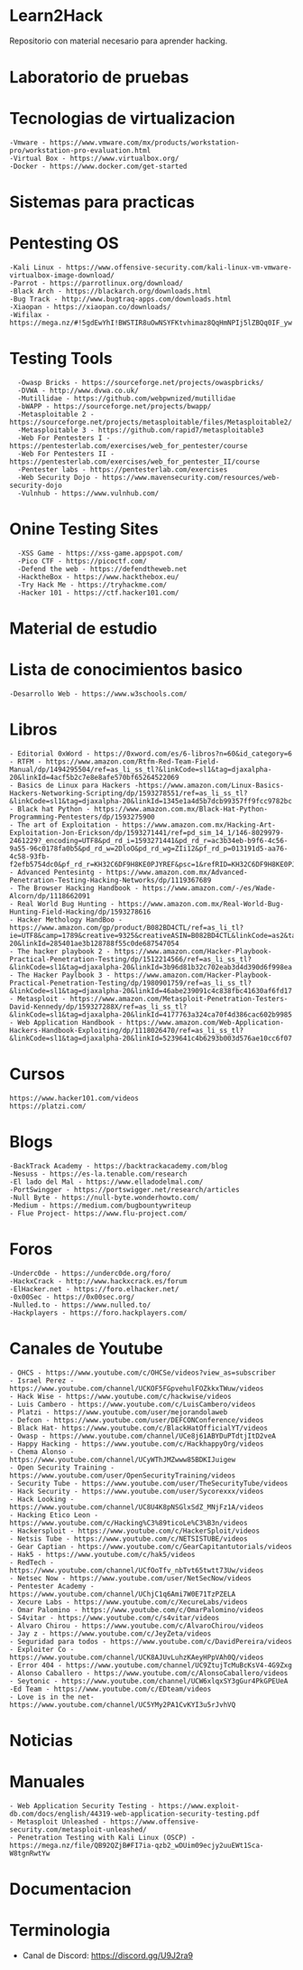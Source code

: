 # Learn2Hack
Repositorio con material necesario para aprender hacking.

# Laboratorio de pruebas
# Tecnologias de virtualizacion
    -Vmware - https://www.vmware.com/mx/products/workstation-pro/workstation-pro-evaluation.html
    -Virtual Box - https://www.virtualbox.org/
    -Docker - https://www.docker.com/get-started
    
  # Sistemas para practicas
   # Pentesting OS
    -Kali Linux - https://www.offensive-security.com/kali-linux-vm-vmware-virtualbox-image-download/
    -Parrot - https://parrotlinux.org/download/
    -Black Arch - https://blackarch.org/downloads.html
    -Bug Track - http://www.bugtraq-apps.com/downloads.html
    -Xiaopan - https://xiaopan.co/downloads/
    -Wifilax - https://mega.nz/#!5gdEwYhI!BWSTIR8uOwNSYFKtvhimaz8QqHmNPIj5lZBQq0IF_yw
   # Testing Tools
      -Owasp Bricks - https://sourceforge.net/projects/owaspbricks/
      -DVWA - http://www.dvwa.co.uk/
      -Mutillidae - https://github.com/webpwnized/mutillidae
      -bWAPP - https://sourceforge.net/projects/bwapp/
      -Metasploitable 2 - https://sourceforge.net/projects/metasploitable/files/Metasploitable2/
      -Metasploitable 3 - https://github.com/rapid7/metasploitable3
      -Web For Pentesters I - https://pentesterlab.com/exercises/web_for_pentester/course
      -Web For Pentesters II - https://pentesterlab.com/exercises/web_for_pentester_II/course
      -Pentester labs - https://pentesterlab.com/exercises
      -Web Security Dojo - https://www.mavensecurity.com/resources/web-security-dojo
      -Vulnhub - https://www.vulnhub.com/
   # Onine Testing Sites
      -XSS Game - https://xss-game.appspot.com/
      -Pico CTF - https://picoctf.com/
      -Defend the web - https://defendtheweb.net
      -HacktheBox - https://www.hackthebox.eu/
      -Try Hack Me - https://tryhackme.com/
      -Hacker 101 - https://ctf.hacker101.com/
      
# Material de estudio
  # Lista de conocimientos basico
    -Desarrollo Web - https://www.w3schools.com/
  # Libros
    - Editorial 0xWord - https://0xword.com/es/6-libros?n=60&id_category=6
    - RTFM - https://www.amazon.com/Rtfm-Red-Team-Field-Manual/dp/1494295504/ref=as_li_ss_tl?&linkCode=sl1&tag=djaxalpha-20&linkId=4acf5b2c7e8e8afe570bf65264522069
    - Basics de Linux para Hackers -https://www.amazon.com/Linux-Basics-Hackers-Networking-Scripting/dp/1593278551/ref=as_li_ss_tl?&linkCode=sl1&tag=djaxalpha-20&linkId=1345e1a4d5b7dcb99357ff9fcc9782bc
    - Black hat Python - https://www.amazon.com.mx/Black-Hat-Python-Programming-Pentesters/dp/1593275900
    - The art of Exploitation - https://www.amazon.com.mx/Hacking-Art-Exploitation-Jon-Erickson/dp/1593271441/ref=pd_sim_14_1/146-8029979-2461229?_encoding=UTF8&pd_rd_i=1593271441&pd_rd_r=ac3b34eb-b9f6-4c56-9a55-96c0178fa0b5&pd_rd_w=2DloO&pd_rd_wg=ZIi12&pf_rd_p=013191d5-aa76-4c58-93fb-f2efb5754dc0&pf_rd_r=KH32C6DF9H8KE0PJYREF&psc=1&refRID=KH32C6DF9H8KE0PJYREF
    - Advanced Pentesintg - https://www.amazon.com.mx/Advanced-Penetration-Testing-Hacking-Networks/dp/1119367689
    - The Browser Hacking Handbook - https://www.amazon.com/-/es/Wade-Alcorn/dp/1118662091
    - Real World Bug Hunting - https://www.amazon.com.mx/Real-World-Bug-Hunting-Field-Hacking/dp/1593278616
    - Hacker Methology HandBoo - https://www.amazon.com/gp/product/B082BD4CTL/ref=as_li_tl?ie=UTF8&camp=1789&creative=9325&creativeASIN=B082BD4CTL&linkCode=as2&tag=djaxalpha-20&linkId=285401ae3b128788f55c0de687547054
    - The hacker playbook 2 - https://www.amazon.com/Hacker-Playbook-Practical-Penetration-Testing/dp/1512214566/ref=as_li_ss_tl?&linkCode=sl1&tag=djaxalpha-20&linkId=3b96d81b32c702eab3d4d390d6f998ea
    - The Hacker Paylbook 3 - https://www.amazon.com/Hacker-Playbook-Practical-Penetration-Testing/dp/1980901759/ref=as_li_ss_tl?&linkCode=sl1&tag=djaxalpha-20&linkId=46abe239091c4c838fbc41630af6fd17
    - Metasploit - https://www.amazon.com/Metasploit-Penetration-Testers-David-Kennedy/dp/159327288X/ref=as_li_ss_tl?&linkCode=sl1&tag=djaxalpha-20&linkId=4177763a324ca70f4d386cac602b9985
    - Web Application Handbook - https://www.amazon.com/Web-Application-Hackers-Handbook-Exploiting/dp/1118026470/ref=as_li_ss_tl?&linkCode=sl1&tag=djaxalpha-20&linkId=5239641c4b6293b003d576ae10cc6f07
  # Cursos
    https://www.hacker101.com/videos
    https://platzi.com/
    
  # Blogs
    -BackTrack Academy - https://backtrackacademy.com/blog
    -Nesuss - https://es-la.tenable.com/research
    -El lado del Mal - https://www.elladodelmal.com/
    -PortSwingger - https://portswigger.net/research/articles
    -Null Byte - https://null-byte.wonderhowto.com/
    -Medium - https://medium.com/bugbountywriteup
    - Flue Project- https://www.flu-project.com/
  # Foros
    -Underc0de - https://underc0de.org/foro/
    -HackxCrack - http://www.hackxcrack.es/forum
    -ElHacker.net - https://foro.elhacker.net/
    -0x00Sec - https://0x00sec.org/
    -Nulled.to - https://www.nulled.to/
    -Hackplayers - https://foro.hackplayers.com/
  # Canales de Youtube
    - OHCS - https://www.youtube.com/c/OHCSe/videos?view_as=subscriber
    - Israel Perez - https://www.youtube.com/channel/UCKOF5FGpvehulFOZkkxTWuw/videos
    - Hack Wise - https://www.youtube.com/c/hackwise/videos
    - Luis Cambero - https://www.youtube.com/c/LuisCambero/videos
    - Platzi - https://www.youtube.com/user/mejorandolaweb
    - Defcon - https://www.youtube.com/user/DEFCONConference/videos
    - Black Hat- https://www.youtube.com/c/BlackHatOfficialYT/videos
    - Owasp - https://www.youtube.com/channel/UCe8j61ABYDuPTdtjItD2veA
    - Happy Hacking - https://www.youtube.com/c/HackhappyOrg/videos
    - Chema Alonso - https://www.youtube.com/channel/UCyWThJMZwww85BDKIJuigew
    - Open Security Training - https://www.youtube.com/user/OpenSecurityTraining/videos
    - Security Tube - https://www.youtube.com/user/TheSecurityTube/videos
    - Hack Security - https://www.youtube.com/user/Sycorexxx/videos 
    - Hack Looking - https://www.youtube.com/channel/UC8U4K8pNSGlxSdZ_MNjFz1A/videos
    - Hacking Etico Leon - https://www.youtube.com/c/Hacking%C3%89ticoLe%C3%B3n/videos
    - Hackersploit - https://www.youtube.com/c/HackerSploit/videos
    - Netsis Tube - https://www.youtube.com/c/NETSISTUBE/videos
    - Gear Captian - https://www.youtube.com/c/GearCapitantutorials/videos
    - Hak5 - https://www.youtube.com/c/hak5/videos
    - RedTech - https://www.youtube.com/channel/UCfOoTfv_nbTvt65twtt73Uw/videos
    - Netsec Now - https://www.youtube.com/user/NetSecNow/videos
    - Pentester Academy - https://www.youtube.com/channel/UChjC1q6Ami7W0E71TzPZELA
    - Xecure Labs - https://www.youtube.com/c/XecureLabs/videos
    - Omar Palomino - https://www.youtube.com/c/OmarPalomino/videos
    - S4vitar - https://www.youtube.com/c/s4vitar/videos
    - Alvaro Chirou - https://www.youtube.com/c/AlvaroChirou/videos
    - Jay z - https://www.youtube.com/c/JeyZeta/videos
    - Seguridad para todos - https://www.youtube.com/c/DavidPereira/videos
    - Exploiter Co - https://www.youtube.com/channel/UCK8AJUvLuhzKAeyHPpVAh0Q/videos
    - Error 404 - https://www.youtube.com/channel/UC9ZtujTcMuBcKsV4-4G9Zxg
    - Alonso Caballero - https://www.youtube.com/c/AlonsoCaballero/videos
    - Seytonic - https://www.youtube.com/channel/UCW6xlqxSY3gGur4PkGPEUeA
    -Ed Team - https://www.youtube.com/c/EDteam/videos
    - Love is in the net- https://www.youtube.com/channel/UC5YMy2PA1CvKYI3u5rJvhVQ
  # Noticias
  # Manuales
    - Web Application Security Testing - https://www.exploit-db.com/docs/english/44319-web-application-security-testing.pdf
    - Metasploit Unleashed - https://www.offensive-security.com/metasploit-unleashed/
    - Penetration Testing with Kali Linux (OSCP) - https://mega.nz/file/QB92QZjB#FI7ia-qzb2_wDUim09ecjy2uuEWt1Sca-W8tgnRwtYw
  # Documentacion
  # Terminologia

- Canal de Discord: https://discord.gg/U9J2ra9
